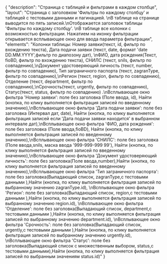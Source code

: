 {
"description": "Страница с таблицей и фильтрами в каждом столбце",
"layout": "Страница с заголовком 'Фильтры по каждому столбцу' и таблицей с тестовыми данными и пагинацией. \nВ таблице на странице выводится по пять записей.\nОтображается заголовок таблицы 'Фильтры по каждому столбцу'. \nВ таблице все колонки с возможностью фильтрации. Нажатием на иконку фильтрации открывается всплывающее окно для ввода параметра фильтрации",
"elements": "Колонки таблицы: Номер заявки(текст, id, фильтр по вхождению текста), Дата подачи заявки (текст, date, формат 'date DD.MM.YYYY',фильтр по диапозону дат), \nФИО, дата рождения(Текст, fioBD, фильтр по вхождению текста), СНИЛС (текст, snils, фильтр по совпадению),\nДокумент удостоверяющий личность (текст, number, фильтр по совпадению), Тип заграничного паспорта (текст, zagranType, фильтр по совпадению),\nРегион (текст, region, фильтр по совпадению), Отделение (текст, department, фильтр по совпадению),\nСрочность(текст, urgently, фильтр по совпадению), Статус(текст, status, фильтр по совпадению)  .\nВсплывающее окно фильтра 'Номер заявки': поле без заголовка (Поле ввода, id), Найти (кнопка, по клику выполняется фильтрация записей по введенному значению),\nВсплывающее окно фильтра 'Дата подачи заявки': поле без заголовка (Интервал дат, date), Найти (кнопка, по клику выполняется фильтрация записей если 'Дата подачи заявки находится' в выбранном интервале дат),\nВсплывающее окно фильтра 'ФИО, дата рождения': поле без заголовка (Поле ввода,fioBD), Найти (кнопка, по клику выполняется фильтрация записей по введенному значению),\nВсплывающее окно фильтра 'СНИЛС': поле без заголовка (Поле ввода,snils, маска ввода '999-999-999 99'), Найти (кнопка, по клику выполняется фильтрация записей по введенному значению),\nВсплывающее окно фильтра 'Документ удостоверяющий личность': поле без заголовка(Поле ввода,number),Найти (кнопка, по клику выполняется фильтрация записей по введенному значению),\nВсплывающее окно фильтра 'Тип заграничного паспорта': поле без заголовка(Выпадающий список, zagranType,с тестовыми данными ),Найти (кнопка, по клику выполняется фильтрация записей по выбранному значению zagranType.id), \nВсплывающее окно фильтра 'Регион': поле без заголовка(Выпадающий список, region,с тестовыми данными ),Найти (кнопка, по клику выполняется фильтрация записей по выбранному значению region.id), \nВсплывающее окно фильтра 'Отделение': поле без заголовка(Выпадающий список, department,с тестовыми данными ),Найти (кнопка, по клику выполняется фильтрация записей по выбранному значению department.id), \nВсплывающее окно фильтра 'Срочность': поле без заголовка(Выпадающий список, urgently,с тестовыми данными ),Найти (кнопка, по клику выполняется фильтрация записей по выбранному значению urgently.id), \nВсплывающее окно фильтра 'Статус': поле без заголовка(Выпадающий список с множественным выбором, status,с тестовыми данными),Найти (кнопка, по клику выполняется фильтрация записей по выбранным значениям status.id)"
}
